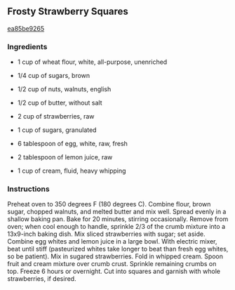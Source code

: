 ## Frosty Strawberry Squares

[ea85be9265](http://allrecipes.com/recipe/frosty-strawberry-squares/)

### Ingredients

 - 1 cup of wheat flour, white, all-purpose, unenriched

 - 1/4 cup of sugars, brown

 - 1/2 cup of nuts, walnuts, english

 - 1/2 cup of butter, without salt

 - 2 cup of strawberries, raw

 - 1 cup of sugars, granulated

 - 6 tablespoon of egg, white, raw, fresh

 - 2 tablespoon of lemon juice, raw

 - 1 cup of cream, fluid, heavy whipping

### Instructions

Preheat oven to 350 degrees F (180 degrees C). Combine flour, brown sugar, chopped walnuts, and melted butter and mix well. Spread evenly in a shallow baking pan. Bake for 20 minutes, stirring occasionally. Remove from oven; when cool enough to handle, sprinkle 2/3 of the crumb mixture into a 13x9-inch baking dish. Mix sliced strawberries with sugar; set aside. Combine egg whites and lemon juice in a large bowl. With electric mixer, beat until stiff (pasteurized whites take longer to beat than fresh egg whites, so be patient). Mix in sugared strawberries. Fold in whipped cream. Spoon fruit and cream mixture over crumb crust. Sprinkle remaining crumbs on top. Freeze 6 hours or overnight. Cut into squares and garnish with whole strawberries, if desired.